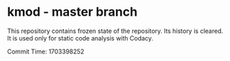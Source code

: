 # kmod - master branch

This repository contains frozen state of the repository.
Its history is cleared. It is used only for static code
analysis with Codacy.

Commit Time: 1703398252